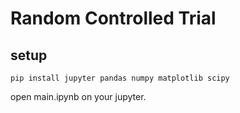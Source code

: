 # Random Controlled Trial

## setup

```shell
pip install jupyter pandas numpy matplotlib scipy
```

open main.ipynb on your jupyter.
